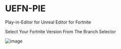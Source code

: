 # UEFN-PIE
 Play-in-Editor for Unreal Editor for Fortnite
 
 Select Your Fortnite Version From The Branch Selector 

![image](https://github.com/user-attachments/assets/9d6019b6-b9e4-4e62-9653-a933c30cc9de)

